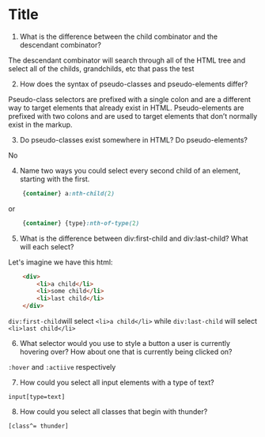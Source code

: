 # Title
1. What is the difference between the child combinator and the descendant combinator?

The descendant combinator will search through all of the HTML tree and select all of the childs, grandchilds, etc that pass the test

2. How does the syntax of pseudo-classes and pseudo-elements differ?

Pseudo-class selectors are prefixed with a single colon and are a different way to target elements that already exist in HTML. Pseudo-elements are prefixed with two colons and are used to target elements that don’t normally exist in the markup. 

3. Do pseudo-classes exist somewhere in HTML? Do pseudo-elements?

 No

4. Name two ways you could select every second child of an element, starting with the first.

```css
    {container} a:nth-child(2)
```
or
```css
    {container} {type}:nth-of-type(2)
```
5. What is the difference between div:first-child and div:last-child? What will each select?

Let's imagine we have this html:

```html
    <div>
        <li>a child</li>
        <li>some child</li>
        <li>last child</li>
    </div>
```
`div:first-child`will select `<li>a child</li>` while `div:last-child` will select `<li>last child</li>`

6. What selector would you use to style a button a user is currently hovering over? How about one that is currently being clicked on?

`:hover` and `:actiive` respectively

7. How could you select all input elements with a type of text?

`input[type=text]`

8. How could you select all classes that begin with thunder?

`[class^= thunder]`
